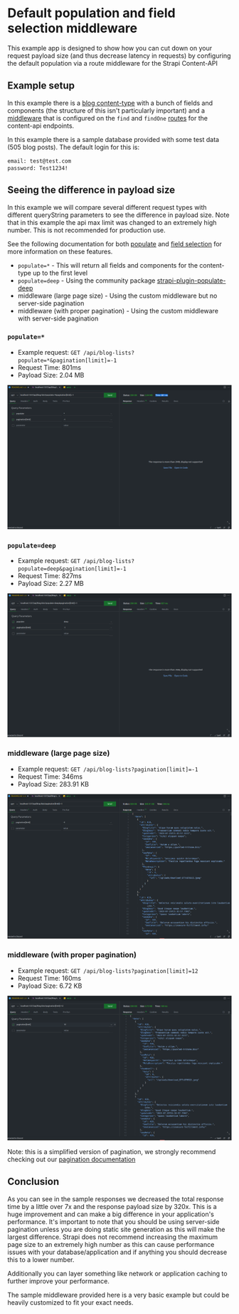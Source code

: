 # Default population and field selection middleware

This example app is designed to show how you can cut down on your request payload size (and thus decrease latency in requests) by configuring the default population via a route middleware for the Strapi Content-API

## Example setup

In this example there is a [blog content-type](src/api/blog-list/content-types/blog-list/schema.json) with a bunch of fields and components (the structure of this isn't particularly important) and a [middleware](src/api/blog-list/middlewares/blogListDefaultPopulate.js) that is configured on the `find` and `findOne` [routes](src/api/blog-list/routes/blog-list.js) for the content-api endpoints.

In this example there is a sample database provided with some test data (505 blog posts). The default login for this is:

```
email: test@test.com
password: Test1234!
```

## Seeing the difference in payload size

In this example we will compare several different request types with different queryString parameters to see the difference in payload size. Note that in this example the api max limit was changed to an extremely high number. This is not recommended for production use.

See the following documentation for both [populate](https://docs.strapi.io/dev-docs/api/rest/populate-select#relations--media-fields) and [field selection](https://docs.strapi.io/dev-docs/api/rest/populate-select#field-selection) for more information on these features.

- `populate=*` - This will return all fields and components for the content-type up to the first level
- `populate=deep` - Using the community package [strapi-plugin-populate-deep](https://market.strapi.io/plugins/strapi-plugin-populate-deep)
- middleware (large page size) - Using the custom middleware but no server-side pagination
- middleware (with proper pagination) - Using the custom middleware with server-side pagination

### `populate=*`

- Example request: `GET /api/blog-lists?populate=*&pagination[limit]=-1`
- Request Time: 801ms
- Payload Size: 2.04 MB

![populate_ast](./images/populate_ast.png)

### `populate=deep`

- Example request: `GET /api/blog-lists?populate=deep&pagination[limit]=-1`
- Request Time: 827ms
- Payload Size: 2.27 MB

![deep_plugin](./images/deep_plugin.png)

### middleware (large page size)

- Example request: `GET /api/blog-lists?pagination[limit]=-1`
- Request Time: 346ms
- Payload Size: 283.91 KB

![middleware_default](./images/middleware_default.png)

### middleware (with proper pagination)

- Example request: `GET /api/blog-lists?pagination[limit]=12`
- Request Time: 160ms
- Payload Size: 6.72 KB

![middleware_default_with_page](./images/middleware_default_with_page.png)

Note: this is a simplified version of pagination, we strongly recommend checking out our [pagination documentation](https://docs.strapi.io/dev-docs/api/rest/sort-pagination#pagination-by-page)

## Conclusion

As you can see in the sample responses we decreased the total response time by a little over 7x and the response payload size by 320x. This is a huge improvement and can make a big difference in your application's performance. It's important to note that you should be using server-side pagination unless you are doing static site generation as this will make the largest difference. Strapi does not recommend increasing the maximum page size to an extremely high number as this can cause performance issues with your database/application and if anything you should decrease this to a lower number.

Additionally you can layer something like network or application caching to further improve your performance.

The sample middleware provided here is a very basic example but could be heavily customized to fit your exact needs.
